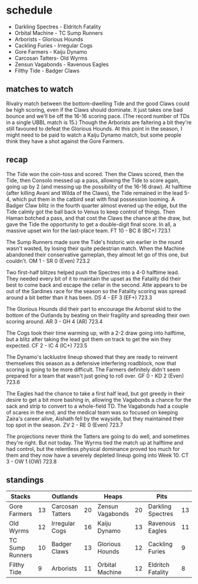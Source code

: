 # schedule

* Darkling Spectres - Eldritch Fatality
* Orbital Machine - TC Sump Runners
* Arborists - Glorious Hounds
* Cackling Furies - Irregular Cogs  
* Gore Farmers - Kaiju Dynamo
* Carcosan Tatters- Old Wyrms
* Zensun Vagabonds - Ravenous Eagles
* Filthy Tide - Badger Claws

## matches to watch

Rivalry match between the bottom-dwelling Tide and the good Claws could be high scoring, even if the Claws should dominate. It just takes one bad bounce and we'll be off the 16-16 scoring pace. (The record number of TDs in a single UBBL match is 15.) Though the Arborists are faltering a bit they're still favoured to defeat the Glorious Hounds. At this point in the season, I might need to be paid to watch a Kaiju Dynamo match, but some people think they have a shot against the Gore Farmers.

## recap

The Tide won the coin-toss and scored. Then the Claws scored, then the Tide, then Consolo messed up a pass, allowing the Tide to score again, going up by 2 (and messing up the possibility of the 16-16 draw). At halftime (after killing Avani and Wilda of the Claws), the Tide remained in the lead 5-4, which put them in the catbird seat with final possession looming. A Badger Claw blitz in the fourth quarter almost evened up the edge, but the Tide calmly got the ball back to Venus to keep control of things. Then Haman botched a pass, and that cost the Claws the chance at the draw, but gave the Tide the opportunity to get a double-digit final score. In all, a massive upset win for the last-place team. FT 10 - BC 8 (BC+) 723.1 

The Sump Runners made sure the Tide's historic win earlier in the round wasn't wasted, by losing their quite pedestrian match. When the Machine abandoned their conservative gameplan, they almost let go of this one, but couldn't. OM 1 - SR 0 (Even) 723.2

Two first-half blitzes helped push the Spectres into a 4-0 halftime lead. They needed every bit of it to maintain the upset as the Fatality did their best to come back and escape the cellar in the second. Atte appears to be out of the Sardines race for the season so the Fatality scoring was spread around a bit better than it has been. DS 4 - EF 3 (EF+) 723.3

The Glorious Hounds did their part to encourage the Arborist skid to the bottom of the Outlands by beating on their fragility and spreading their own scoring around. AR 3 - GH 4 (AR) 723.4

The Cogs took their time warming up, with a 2-2 draw going into halftime, but a blitz after taking the lead got them on track to get the win they expected. CF 2 - IC 4 (IC+) 723.5

The Dynamo's lacklustre lineup showed that they are ready to reinvent themselves this season as a defensive interfering roadblock, now that scoring is going to be more difficult. The Farmers definitely didn't seem prepared for a team that wasn't just going to roll over. GF 0 - KD 2 (Even) 723.6

The Eagles had the chance to take a first half lead, but got greedy in their desire to get a bit more bashing in, allowing the Vagabonds a chance for the sack and strip to convert to a whole-field TD. The Vagabonds had a couple of scares in the end, and the medical team was so focused on keeping Zaira's career alive, Aishath fell by the wayside, but they maintained their top spot in the season. ZV 2 - RE 0 (Even) 723.7

The projections never think the Tatters are going to do well, and sometimes they're right. But not today. The Wyrms tied the match up at halftime and had control, but the relentless physical dominance proved too much for them and they now have a severely depleted lineup going into Week 10. CT 3 - OW 1 (OW) 723.8

## standings

| Stacks |  | Outlands |  | Heaps |  | Pits |  |
|-------|-----|--|--|------|------|--|--|
| Gore Farmers | 13 | Carcosan Tatters | 20 | Zensun Vagabonds | 20 | Darkling Spectres | 13 |
| Old Wyrms | 12 | Irregular Cogs | 16 | Kaiju Dynamo | 13 | Ravenous Eagles | 11 |
| TC Sump Runners | 10 | Badger Claws | 13 | Glorious Hounds | 12 | Cackling Furies | 9 |
| Filthy Tide | 9 |  Arborists | 11 | Orbital Machine | 12 | Eldritch Fatality | 8 |

